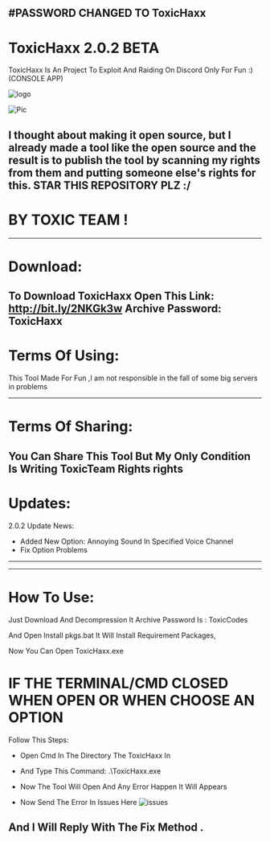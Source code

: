 #PASSWORD CHANGED TO ToxicHaxx
-----------------------
# ToxicHaxx 2.0.2 BETA
ToxicHaxx Is An Project To Exploit And Raiding On Discord Only For Fun :)
(CONSOLE APP)

![logo](https://6.top4top.net/p_1331viz4e1.png)


![Pic](https://2.top4top.net/p_1335p6hqa1.png)


I thought about making it open source, but I already made a tool like the open source and the result is to publish the tool by scanning my rights from them and putting someone else's rights for this.
STAR THIS REPOSITORY PLZ :/
-----------------------
# BY TOXIC TEAM !
--------------------
# Download:
**To Download ToxicHaxx Open This Link:** http://bit.ly/2NKGk3w
Archive Password: ToxicHaxx
--------------------

# Terms Of Using:
This Tool Made For Fun ,I am not responsible in the fall of some big servers in problems




-------------------------
# Terms Of Sharing:
You Can Share This Tool But My Only Condition Is Writing ToxicTeam Rights rights
--------------
# Updates:
2.0.2 Update News:
- Added New Option: Annoying Sound In Specified Voice Channel
- Fix Option Problems
-------------


----------------------
# How To Use:

Just Download And Decompression It Archive Password Is : ToxicCodes

And Open Install pkgs.bat
It Will Install Requirement Packages,

Now You Can Open ToxicHaxx.exe

# IF THE TERMINAL/CMD CLOSED WHEN OPEN OR WHEN CHOOSE AN OPTION
Follow This Steps:
- Open Cmd In The Directory The ToxicHaxx In
- And Type This Command: .\ToxicHaxx.exe
- Now The Tool Will Open And Any Error Happen It Will Appears

- Now Send The Error In Issues Here ![issues](https://2.top4top.net/p_13327vaqk1.png)

And I Will Reply With The Fix Method .
------------------------
